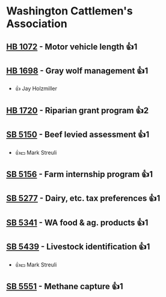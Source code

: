 # Washington Cattlemen's Association

## [HB 1072](/bill/2023-24/hb/1072/) - Motor vehicle length 👍1  

## [HB 1698](/bill/2023-24/hb/1698/) - Gray wolf management 👍1  
* 👍 Jay Holzmiller

## [HB 1720](/bill/2023-24/hb/1720/) - Riparian grant program 👍2  

## [SB 5150](/bill/2023-24/sb/5150/) - Beef levied assessment 👍1  
* 👍💵 Mark Streuli

## [SB 5156](/bill/2023-24/sb/5156/) - Farm internship program 👍1  

## [SB 5277](/bill/2023-24/sb/5277/) - Dairy, etc. tax preferences 👍1  

## [SB 5341](/bill/2023-24/sb/5341/) - WA food & ag. products 👍1  

## [SB 5439](/bill/2023-24/sb/5439/) - Livestock identification 👍1  
* 👍💵 Mark Streuli

## [SB 5551](/bill/2023-24/sb/5551/) - Methane capture 👍1  